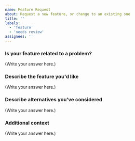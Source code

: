 ```yaml
---
name: Feature Request
about: Request a new feature, or change to an existing one
title: ''
labels:
  - 'feature'
  - 'needs review'
assignees: ''
---
```


<!--- Provide a general summary of the issue in the Title above -->

### Is your feature related to a problem?

<!--
  Provide a clear and concise description of what the problem is.
  For example, "I'm always frustrated when..."
-->

(Write your answer here.)

### Describe the feature you'd like

<!--
  Provide a clear and concise description of what you want to happen.
-->

(Write your answer here.)

### Describe alternatives you've considered

<!--
  Let us know about other solutions you've tried or researched.
-->

(Write your answer here.)

### Additional context

<!--
  Is there anything else you can add about the feature?
  You might want to link to related issues here, if you haven't already.
-->

(Write your answer here.)
